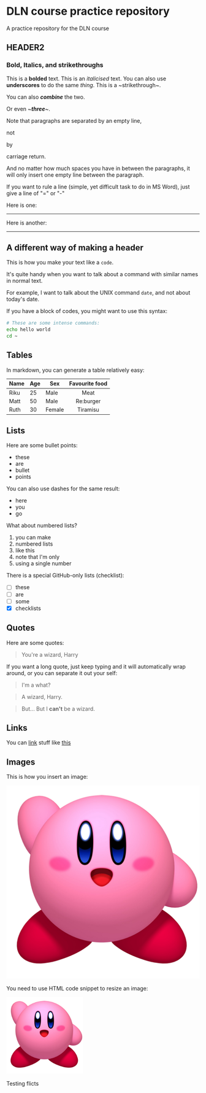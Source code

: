 # DLN course practice repository

A practice repository for the DLN course

## HEADER2

### Bold, Italics, and strikethroughs

This is a **bolded** text.
This is an *italicised* text.
You can also use __underscores__ to do the same _thing_.
This is a ~strikethrough~.

You can also *__combine__* the two.

Or even ~__*three*__~.

Note that paragraphs are separated by an empty line,

not

by

carriage return.

And no matter how much spaces you have in between the paragraphs, it will only insert one empty line between the paragraph.

If you want to rule a line (simple, yet difficult task to do in MS Word), just give a line of "=" or "-"

Here is one:

--------------------

Here is another:

____________________

A different way of making a header
------------------------

This is how you make your text like a `code`.

It's quite handy when you want to talk about a command with similar names in normal text.

For example, I want to talk about the UNIX command `date`, and not about today's date.


If you have a block of codes, you might want to use this syntax:

```bash
# These are some intense commands:
echo hello world
cd ~
```

## Tables

In markdown, you can generate a table relatively easy:

|Name | Age | Sex | Favourite food|
|-----|-----|---|:----:|
|Riku | 25 | Male | Meat|
|Matt | 50 | Male | Re:burger|
|Ruth | 30 | Female | Tiramisu|

## Lists

Here are some bullet points:
* these 
* are 
* bullet 
* points

You can also use dashes for the same result:
- here
- you 
- go

What about numbered lists?
1. you can make 
1. numbered lists
1. like this
1. note that I'm only 
1. using a single number

There is a special GitHub-only lists (checklist):
- [ ] these
- [ ] are
- [ ] some
- [x] checklists

## Quotes

Here are some quotes:
> You're a wizard, Harry 

If you want a long quote, just keep typing and it will automatically wrap around, or you can separate it out your self:
> I'm a what?

> A wizard, Harry.

> But... But I **can't** be a wizard.

## Links

You can [link](https://www.google.com) stuff like [this](https://www.facebook.com)

## Images

This is how you insert an image:

![title of the image](Kirby.png)

You need to use HTML code snippet to resize an image:

<img src="Kirby.png" width=200 height=200/>



Testing flicts
